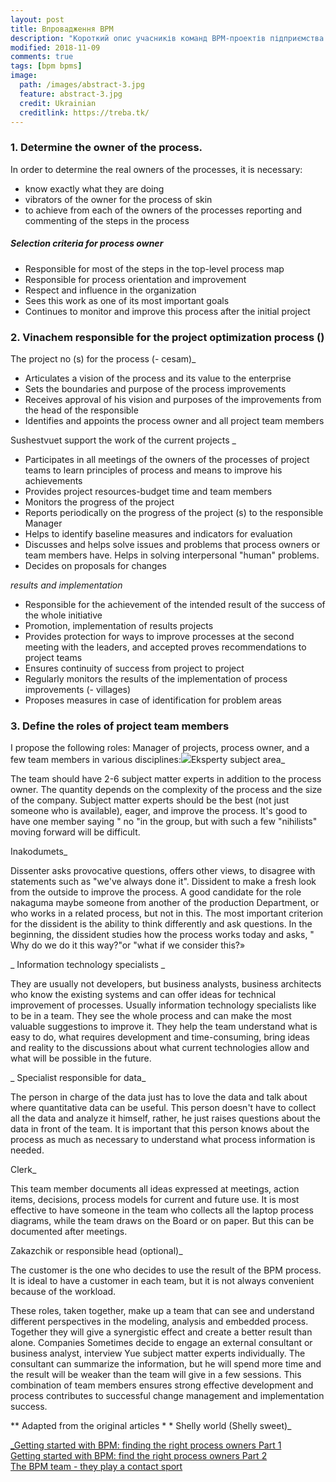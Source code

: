 ```yaml
---
layout: post
title: Впровадження BPM
description: "Короткий опис учасників команд BPM-проектів підприємства. Їх кількісного та якісного складу."
modified: 2018-11-09
comments: true
tags: [bpm bpms]
image:
  path: /images/abstract-3.jpg
  feature: abstract-3.jpg
  credit: Ukrainian
  creditlink: https://treba.tk/
---
```


### 1. Determine the owner of the process.

In order to determine the real owners of the processes, it is necessary:

* know exactly what they are doing
* vibrators of the owner for the process of skin 
* to achieve from each of the owners of the processes reporting and commenting of the steps in the process

##### Selection criteria for process owner

* Responsible for most of the steps in the top-level process map
* Responsible for process orientation and improvement
* Respect and influence in the organization
* Sees this work as one of its most important goals
* Continues to monitor and improve this process after the initial project

### 2. Vinachem responsible for the project optimization process ()

The project no (s) for the process (- cesam)_

* Articulates a vision of the process and its value to the enterprise
* Sets the boundaries and purpose of the process improvements
* Receives approval of his vision and purposes of the improvements from the head of the responsible
* Identifies and appoints the process owner and all project team members

Sushestvuet support the work of the current projects _

* Participates in all meetings of the owners of the processes of project teams to learn principles of process and means to improve his achievements
* Provides project resources-budget time and team members
* Monitors the progress of the project
* Reports periodically on the progress of the project (s) to the responsible Manager 
* Helps to identify baseline measures and indicators for evaluation
* Discusses and helps solve issues and problems that process owners or team members have. Helps in solving interpersonal "human" problems.
* Decides on proposals for changes

_results and implementation_

* Responsible for the achievement of the intended result of the success of the whole initiative
* Promotion, implementation of results projects 
* Provides protection for ways to improve processes at the second meeting with the leaders, and accepted proves recommendations to project teams
* Ensures continuity of success from project to project
* Regularly monitors the results of the implementation of process improvements (- villages)
* Proposes measures in case of identification for problem areas

### 3. Define the roles of project team members

I propose the following roles: Manager of projects, process owner, and a few team members in various disciplines:![](http://old.bpms.ru/fileadmin/articles/1_2013/BPM_G_S.jpg)Eksperty subject area_

The team should have 2-6 subject matter experts in addition to the process owner. The quantity depends on the complexity of the process and the size of the company. Subject matter experts should be the best (not just someone who is available), eager, and improve the process. It's good to have one member saying " no "in the group, but with such a few "nihilists" moving forward will be difficult.

Inakodumets_

Dissenter asks provocative questions, offers other views, to disagree with statements such as "we've always done it". Dissident to make a fresh look from the outside to improve the process. A good candidate for the role nakaguma maybe someone from another of the production Department, or who works in a related process, but not in this. The most important criterion for the dissident is the ability to think differently and ask questions. In the beginning, the dissident studies how the process works today and asks, " Why do we do it this way?"or "what if we consider this?»

_ Information technology specialists _

They are usually not developers, but business analysts, business architects who know the existing systems and can offer ideas for technical improvement of processes. Usually information technology specialists like to be in a team. They see the whole process and can make the most valuable suggestions to improve it. They help the team understand what is easy to do, what requires development and time-consuming, bring ideas and reality to the discussions about what current technologies allow and what will be possible in the future.

_ Specialist responsible for data_

The person in charge of the data just has to love the data and talk about where quantitative data can be useful. This person doesn't have to collect all the data and analyze it himself, rather, he just raises questions about the data in front of the team. It is important that this person knows about the process as much as necessary to understand what process information is needed.

Clerk_

This team member documents all ideas expressed at meetings, action items, decisions, process models for current and future use. It is most effective to have someone in the team who collects all the laptop process diagrams, while the team draws on the Board or on paper. But this can be documented after meetings.

Zakazchik or responsible head (optional)_

The customer is the one who decides to use the result of the BPM process. It is ideal to have a customer in each team, but it is not always convenient because of the workload.

These roles, taken together, make up a team that can see and understand different perspectives in the modeling, analysis and embedded process. Together they will give a synergistic effect and create a better result than alone. Companies Sometimes decide to engage an external consultant or business analyst, interview Yue subject matter experts individually. The consultant can summarize the information, but he will spend more time and the result will be weaker than the team will give in a few sessions. This combination of team members ensures strong effective development and process contributes to successful change management and implementation success.

** Adapted from the original articles * * Shelly world (Shelly sweet)_

[_Getting started with BPM: finding the right process owners Part 1](http://www.i4process.com/852/how-do-we-get-the-right-process-owners-part-1/)  
[Getting started with BPM: find the right process owners Part 2](http://www.i4process.com/866/how-do-we-get-the-right-process-owners-part-2/)  
[The BPM team - they play a contact sport](http://www.i4process.com/1942/the-bpm-team-who-are-they/)